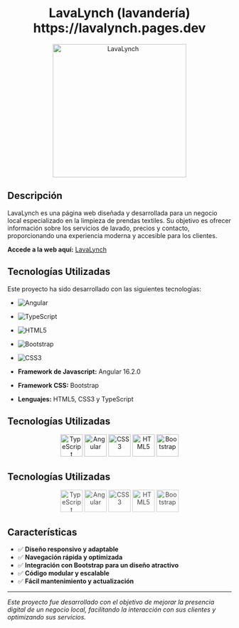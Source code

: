 <div align="center">
  <h1>LavaLynch (lavandería) <br> https://lavalynch.pages.dev </h1>
  <img src="https://github.com/Guido-Romano/lavalynch-rework/blob/main/src/assets/logo.svg" alt="LavaLynch" width="300">
</div>


##  Descripción

LavaLynch es una página web diseñada y desarrollada para un negocio local especializado en la limpieza de prendas textiles. Su objetivo es ofrecer información sobre los servicios de lavado, precios y contacto, proporcionando una experiencia moderna y accesible para los clientes.

**Accede a la web aquí:** [LavaLynch](https://lavalynch.pages.dev/)


##  Tecnologías Utilizadas

Este proyecto ha sido desarrollado con las siguientes tecnologías:
- ![Angular](https://img.shields.io/badge/Angular-DD0031?style=for-the-badge&logo=angular&logoColor=white)
- ![TypeScript](https://img.shields.io/badge/TypeScript-007ACC?style=for-the-badge&logo=typescript&logoColor=white)
- ![HTML5](https://img.shields.io/badge/HTML5-E34F26?style=for-the-badge&logo=html5&logoColor=white)
- ![Bootstrap](https://img.shields.io/badge/Bootstrap-7952B3?style=for-the-badge&logo=bootstrap&logoColor=white)
- ![CSS3](https://img.shields.io/badge/CSS3-1572B6?style=for-the-badge&logo=css3&logoColor=white)

- **Framework de Javascript:** Angular 16.2.0
- **Framework CSS:** Bootstrap 
- **Lenguajes:** HTML5, CSS3 y TypeScript 

## Tecnologías Utilizadas

<div align="center">
  <img src="https://cdn.jsdelivr.net/gh/devicons/devicon/icons/typescript/typescript-original.svg" alt="TypeScript" width="50" />
  <img src="https://cdn.jsdelivr.net/gh/devicons/devicon/icons/angularjs/angularjs-original.svg" alt="Angular" width="50" />
  <img src="https://cdn.jsdelivr.net/gh/devicons/devicon/icons/css3/css3-original.svg" alt="CSS3" width="50" />
  <img src="https://cdn.jsdelivr.net/gh/devicons/devicon/icons/html5/html5-original.svg" alt="HTML5" width="50" />
  <img src="https://cdn.jsdelivr.net/gh/devicons/devicon/icons/bootstrap/bootstrap-original.svg" alt="Bootstrap" width="50" />
</div>


## Tecnologías Utilizadas

<div align="center">
  <img src="https://cdn.jsdelivr.net/gh/devicons/devicon/icons/typescript/typescript-original.svg" alt="TypeScript" width="50" style="opacity:0.8;" />
  <img src="https://cdn.jsdelivr.net/gh/devicons/devicon/icons/angularjs/angularjs-original.svg" alt="Angular" width="50" style="opacity:0.8;" />
  <img src="https://cdn.jsdelivr.net/gh/devicons/devicon/icons/css3/css3-original.svg" alt="CSS3" width="50" style="opacity:0.8;" />
  <img src="https://cdn.jsdelivr.net/gh/devicons/devicon/icons/html5/html5-original.svg" alt="HTML5" width="50" style="opacity:0.8;" />
  <img src="https://cdn.jsdelivr.net/gh/devicons/devicon/icons/bootstrap/bootstrap-original.svg" alt="Bootstrap" width="50" style="opacity:0.8;" />
</div>

## Características

- ✅ **Diseño responsivo y adaptable**  
- ✅ **Navegación rápida y optimizada**  
- ✅ **Integración con Bootstrap para un diseño atractivo**  
- ✅ **Código modular y escalable**  
- ✅ **Fácil mantenimiento y actualización**   


---
 *Este proyecto fue desarrollado con el objetivo de mejorar la presencia digital de un negocio local, facilitando la interacción con sus clientes y optimizando sus servicios.*
